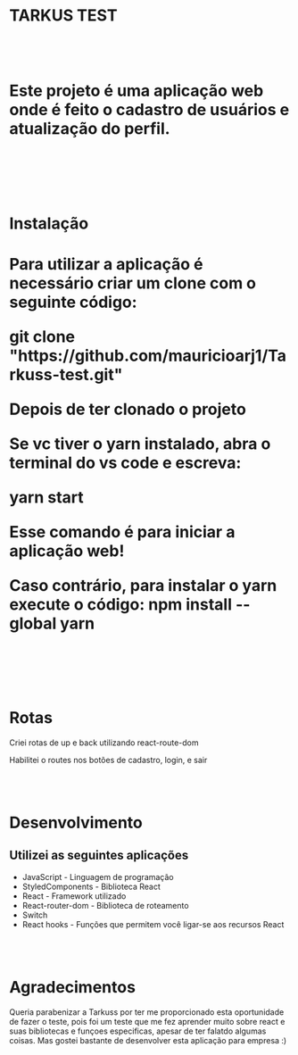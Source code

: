 <h1> TARKUS TEST <H1>
<br>
<p> Este projeto é uma aplicação web onde é feito o cadastro de usuários e atualização do perfil.</p>
<br>
<br>
<h1>Instalação<h1>
<p>
Para utilizar a aplicação é necessário criar um clone com o seguinte código:
<p>

 <p>git clone "https://github.com/mauricioarj1/Tarkuss-test.git"<p>

 <p>Depois de ter clonado o projeto<p>

<p>Se vc tiver o yarn instalado, abra o terminal do vs code e escreva:<p>
<p>yarn start<p>

<p>Esse comando é para iniciar a aplicação web!<p>

Caso contrário, para instalar o yarn execute o código:
npm install --global yarn
</p>
<br>
<br>
<h1>Rotas</h1>
<p>
Criei rotas de up e back utilizando react-route-dom
</p>
<p>Habilitei o routes nos botões de cadastro, login, e sair</p>
<br>
<br>
<h1>Desenvolvimento</h1>
<h2>Utilizei as seguintes aplicações</h2>
<ul>
    <li>JavaScript - Linguagem de programação</li>
    <li>StyledComponents - Biblioteca React</li>
    <li>React - Framework utilizado</li>
    <li>React-router-dom - Biblioteca de roteamento </li>
    <li>Switch</li>
    <li>React hooks - Funções que permitem você ligar-se aos recursos React</li>
</ul>
<br>
<br>
<h1>Agradecimentos</h1>
<p> Queria parabenizar a Tarkuss por ter me proporcionado esta oportunidade de fazer o teste, pois foi um teste que me fez aprender muito sobre react e suas bibliotecas e funçoes especificas, apesar de ter falatdo algumas coisas. Mas gostei bastante de desenvolver esta aplicação para empresa :)</p>
